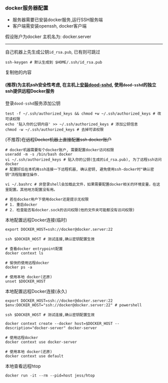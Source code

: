 
### docker服务器配置
* 服务器需要已安装docker服务,运行SSH服务端
* 客户端需安装openssh, docker客户端

假设账户为docker
主机名为: docker.server
- - -
自己机器上先生成公钥```id_rsa.pub```, 已有则可跳过
```shell
ssh-keygen # 默认生成到 $HOME/.ssh/id_rsa.pub
```
复制他的内容

#### (推荐)为主机ssh安全性考虑, 在主机上[安装dood-sshd](../Docker/dood-sshd/command.md), 使用```dood-sshd```的独立ssh提供远程Docker服务

登录```dood-sshd```服务添加公钥
```shell
test -f ~/.ssh/authorized_keys && chmod +w ~/.ssh/authorized_keys # 改可读权限
echo '贴入你的公钥内容' >> ~/.ssh/authorized_keys # 添加公钥信息
chmod -w ~/.ssh/authorized_keys # 去掉可读权限
```

(不推荐)~~在远程Docker机器上直接配置ssh docker账户~~
```shell
# docker机器需要有个docker账户, 需要配置docker访问权限
useradd -m -s /bin/bash docker
vi ~/.ssh/authorized_keys # 贴入你的公钥(生成的id_rsa.pub), 为了远程ssh访问docker
# 配置好后在本机用ssh连接一下远程机器, 确认密钥, 避免使用ssh-docker时"确认密钥"流程阻塞住操作.

vi ~/.bashrc # 非登录shell会加载此文件，如果需要配置docker相关的环境变量，在这里配置。其他地方配置没有用。

# 若在docker用户下使用docker还是提示无权限
# 1. 重启docker
# 2. 检查能否有docker.sock的访问权限(他的文件夹可能都没有访问权限)
```
本地配置远程Docker连接(临时)
```shell
export DOCKER_HOST=ssh://docker@docker.server:22

ssh $DOCKER_HOST # 测试连接,确认密钥配置生效

# 查看docker entrypoint配置
docker context ls

# 愉快的使用远程docker
docker ps -a

# 使用本地 docker(还原)
unset $DOCKER_HOST
```


本地配置远程Docker连接(永久)
```shell
export DOCKER_HOST=ssh://docker@docker.server:22
$env:DOCKER_HOST="ssh://docker@docker.server:22" # powershell

ssh $DOCKER_HOST # 测试连接,确认密钥配置生效

docker context create --docker host=$DOCKER_HOST --description="docker-server" docker-server

# 使用远程docker
docker context use docker-server

# 使用本地 docker(还原)
docker context use default
```

本地查看远程htop
```shell
docker run -it --rm --pid=host jess/htop
```